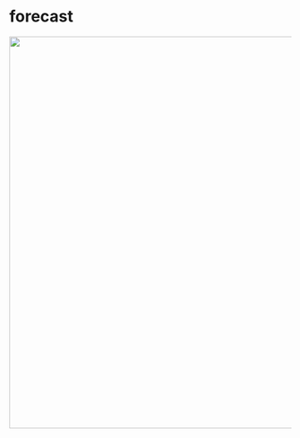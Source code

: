 # forecast

<img height="700" src="https://github.com/OdongoWaga/Forecast/blob/master/images/Aug-12-2019%2021-39-08.gif" />
